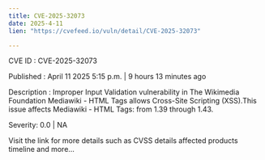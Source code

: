 ```yaml
---
title: CVE-2025-32073
date: 2025-4-11
lien: "https://cvefeed.io/vuln/detail/CVE-2025-32073"

---
```


CVE ID : CVE-2025-32073

Published :  April 11
2025
5:15 p.m. | 9 hours
13 minutes ago

Description : Improper Input Validation vulnerability in The Wikimedia Foundation Mediawiki - HTML Tags allows Cross-Site Scripting (XSS).This issue affects Mediawiki - HTML Tags: from 1.39 through 1.43.

Severity: 0.0 | NA

Visit the link for more details
such as CVSS details
affected products
timeline
and more...
